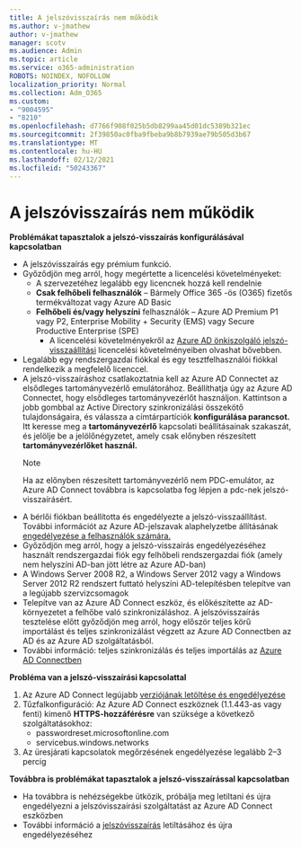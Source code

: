 ```yaml
---
title: A jelszóvisszaírás nem működik
ms.author: v-jmathew
author: v-jmathew
manager: scotv
ms.audience: Admin
ms.topic: article
ms.service: o365-administration
ROBOTS: NOINDEX, NOFOLLOW
localization_priority: Normal
ms.collection: Adm_O365
ms.custom:
- "9004595"
- "8210"
ms.openlocfilehash: d7766f908f025b5db8299aa45d01dc5389b321ec
ms.sourcegitcommit: 2f39850ac0fba9fbeba9b8b7939ae79b505d3b67
ms.translationtype: MT
ms.contentlocale: hu-HU
ms.lasthandoff: 02/12/2021
ms.locfileid: "50243367"
---
```

# <a name="password-writeback-is-not-working"></a>A jelszóvisszaírás nem működik

**Problémákat tapasztalok a jelszó-visszaírás konfigurálásával kapcsolatban**

- A jelszóvisszaírás egy prémium funkció.
- Győződjön meg arról, hogy megértette a licencelési követelményeket:
  - A szervezetéhez legalább egy licencnek hozzá kell rendelnie
  - **Csak felhőbeli felhasználók** – Bármely Office 365 -ös (O365) fizetős termékváltozat vagy Azure AD Basic
  - **Felhőbeli és/vagy helyszíni** felhasználók – Azure AD Premium P1 vagy P2, Enterprise Mobility + Security (EMS) vagy Secure Productive Enterprise (SPE)
    - A licencelési követelményekről az [Azure AD önkiszolgáló jelszó-visszaállítási](https://docs.microsoft.com/azure/active-directory/active-directory-passwords-licensing) licencelési követelményeiben olvashat bővebben.
- Legalább egy rendszergazdai fiókkal és egy tesztfelhasználói fiókkal rendelkezik a megfelelő licenccel.
- A jelszó-visszaíráshoz csatlakoztatnia kell az Azure AD Connectet az elsődleges tartományvezérlő emulátorához. Beállíthatja úgy az Azure AD Connectet, hogy  elsődleges tartományvezérlőt használjon. Kattintson a jobb gombbal az Active Directory szinkronizálási összekötő tulajdonságaira, és válassza a címtárpartíciók **konfigurálása parancsot.** Itt keresse meg a **tartományvezérlő** kapcsolati beállításainak szakaszát, és jelölje be a jelölőnégyzetet, amely csak előnyben részesített **tartományvezérlőket használ.**
  > [!NOTE]
  > Ha az előnyben részesített tartományvezérlő nem PDC-emulátor, az Azure AD Connect továbbra is kapcsolatba fog lépjen a pdc-nek jelszó-visszaírásért.
- A bérlői fiókban beállította és engedélyezte a jelszó-visszaállítást. További információt az Azure AD-jelszavak alaphelyzetbe állításának [engedélyezése a felhasználók számára.](https://docs.microsoft.com/azure/active-directory/active-directory-passwords-getting-started)
- Győződjön meg arról, hogy a jelszó-visszaírás engedélyezéséhez használt rendszergazdai fiók egy felhőbeli rendszergazdai fiók (amely nem helyszíni AD-ban jött létre az Azure AD-ban)
- A Windows Server 2008 R2, a Windows Server 2012 vagy a Windows Server 2012 R2 rendszert futtató helyszíni AD-telepítésben telepítve van a legújabb szervizcsomagok
- Telepítve van az Azure AD Connect eszköz, és előkészítette az AD-környezetet a felhőbe való szinkronizáláshoz. A jelszóvisszaírás tesztelése előtt győződjön meg arról, hogy először teljes körű importálást és teljes szinkronizálást végzett az Azure AD Connectben az AD és az Azure AD szolgáltatásból.
- További információ: teljes szinkronizálás és teljes importálás az [Azure AD Connectben](https://docs.microsoft.com/azure/active-directory/connect/active-directory-aadconnectsync-operations)

**Probléma van a jelszó-visszaírási kapcsolattal**

1. Az Azure AD Connect legújabb [verziójának letöltése és engedélyezése](https://www.microsoft.com/download/details.aspx?id=47594)
2. Tűzfalkonfiguráció: Az Azure AD Connect eszköznek (1.1.443-as vagy fenti) kimenő **HTTPS-hozzáférésre** van szüksége a következő szolgáltatásokhoz:
    - passwordreset.microsoftonline.com
    - servicebus.windows.networks
3. Az üresjárati kapcsolatok megőrzésének engedélyezése legalább 2–3 percig

**Továbbra is problémákat tapasztalok a jelszó-visszaírással kapcsolatban**

- Ha továbbra is nehézségekbe ütközik, próbálja meg letiltani és újra engedélyezni a jelszóvisszaírási szolgáltatást az Azure AD Connect eszközben
- További információ a [jelszóvisszaírás](https://docs.microsoft.com/azure/active-directory/active-directory-passwords-troubleshoot) letiltásához és újra engedélyezéséhez
